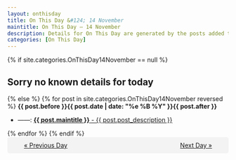 ```yaml
---
layout: onthisday
title: On This Day &#124; 14 November
maintitle: On This Day — 14 November
description: Details for On This Day are generated by the posts added to the website so the content is subject to changes/updates over time.
categories: [On This Day]
---
```


{% if site.categories.OnThisDay14November == null %}
<h2>Sorry no known details for today</h2>
{% else %}
{% for post in site.categories.OnThisDay14November reversed %}
<strong>{{ post.before }}{{ post.date | date: "%e %B %Y" }}{{ post.after }}</strong>
<ul>
<li> ——: <a class="{{ post.class }}" href="{{ post.url }}"><strong>{{ post.maintitle }}</strong> - {{ post.post_description }}</a></li>
</ul>
{% endfor %}
{% endif %}
<br />
<div style="background-color: #f3f3f3; padding: 10px; border-radius: 5px; text-align: center; display: flex; justify-content: space-evenly;">
<a href="/onthisday/11/11-13">« Previous Day</a>
<span style="visibility:hidden;">[ Visit Leap Year February 29 ]</span>
<a href="/onthisday/11/11-15">Next Day »</a>
</div>
